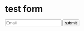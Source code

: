 
# test form

<form name="email" method="post">
  <label></label>
  <input type="text" name="EMAIL" value="" placeholder="Email" />
  <input type="submit" name="submit" value="submit" />
</form>
<script type="text/javascript">
  function identify(){
    var email = this["EMAIL"].value;
    analytics.identify(email, { email: email });
    return true;
  }
  document.forms["email"].onsubmit = identify;  
</script>

